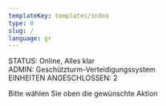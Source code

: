 ```yaml
---
templateKey: templates/index
type: 0
slug: /
language: gr
---
```


STATUS: Online, Alles klar </br>
ADMIN: Geschützturm-Verteidigungssystem </br>
EINHEITEN ANGESCHLOSSEN: 2 </br>

Bitte wählen Sie oben die gewünschte Aktion